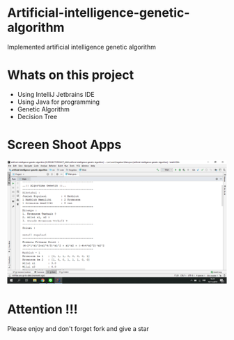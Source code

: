 # Artificial-intelligence-genetic-algorithm
Implemented artificial intelligence genetic algorithm

# Whats on this project
- Using IntelliJ Jetbrains IDE
- Using Java for programming
- Genetic Algorithm
- Decision Tree

# Screen Shoot Apps
![ScreenShoot Apps](documentation/ss_main.png?raw=true)

# Attention !!!
Please enjoy and don't forget fork and give a star
